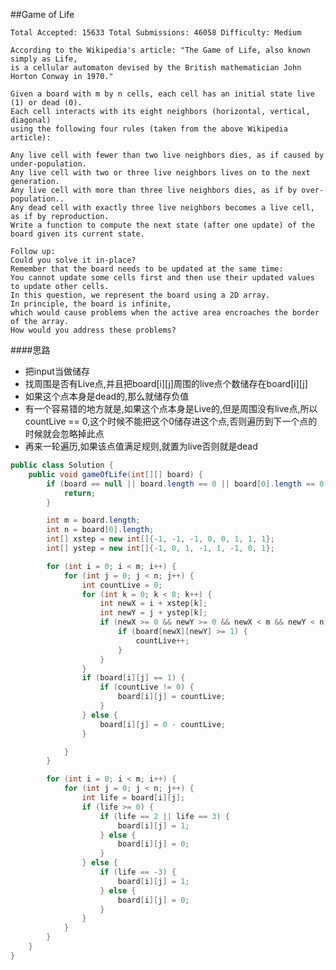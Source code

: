 ##Game of Life

	Total Accepted: 15633 Total Submissions: 46058 Difficulty: Medium

	According to the Wikipedia's article: "The Game of Life, also known simply as Life,
	is a cellular automaton devised by the British mathematician John Horton Conway in 1970."

	Given a board with m by n cells, each cell has an initial state live (1) or dead (0).
	Each cell interacts with its eight neighbors (horizontal, vertical, diagonal)
	using the following four rules (taken from the above Wikipedia article):

	Any live cell with fewer than two live neighbors dies, as if caused by under-population.
	Any live cell with two or three live neighbors lives on to the next generation.
	Any live cell with more than three live neighbors dies, as if by over-population..
	Any dead cell with exactly three live neighbors becomes a live cell, as if by reproduction.
	Write a function to compute the next state (after one update) of the board given its current state.

	Follow up:
	Could you solve it in-place?
	Remember that the board needs to be updated at the same time:
	You cannot update some cells first and then use their updated values to update other cells.
	In this question, we represent the board using a 2D array.
	In principle, the board is infinite,
	which would cause problems when the active area encroaches the border of the array.
	How would you address these problems?

####思路
- 把input当做储存
- 找周围是否有Live点,并且把board[i][j]周围的live点个数储存在board[i][j]
- 如果这个点本身是dead的,那么就储存负值
- 有一个容易错的地方就是,如果这个点本身是Live的,但是周围没有live点,所以countLive == 0,这个时候不能把这个0储存进这个点,否则遍历到下一个点的时候就会忽略掉此点
- 再来一轮遍历,如果该点值满足规则,就置为live否则就是dead

```java
public class Solution {
    public void gameOfLife(int[][] board) {
        if (board == null || board.length == 0 || board[0].length == 0) {
            return;
        }

        int m = board.length;
        int n = board[0].length;
        int[] xstep = new int[]{-1, -1, -1, 0, 0, 1, 1, 1};
        int[] ystep = new int[]{-1, 0, 1, -1, 1, -1, 0, 1};

        for (int i = 0; i < m; i++) {
            for (int j = 0; j < n; j++) {
                int countLive = 0;
                for (int k = 0; k < 8; k++) {
                    int newX = i + xstep[k];
                    int newY = j + ystep[k];
                    if (newX >= 0 && newY >= 0 && newX < m && newY < n) {
                        if (board[newX][newY] >= 1) {
                            countLive++;
                        }
                    }
                }
                if (board[i][j] == 1) {
                    if (countLive != 0) {
                        board[i][j] = countLive;
                    }
                } else {
                    board[i][j] = 0 - countLive;
                }

            }
        }

        for (int i = 0; i < m; i++) {
            for (int j = 0; j < n; j++) {
                int life = board[i][j];
                if (life >= 0) {
                    if (life == 2 || life == 3) {
                        board[i][j] = 1;
                    } else {
                        board[i][j] = 0;
                    }
                } else {
                    if (life == -3) {
                        board[i][j] = 1;
                    } else {
                        board[i][j] = 0;
                    }
                }
            }
        }
    }
}
```
